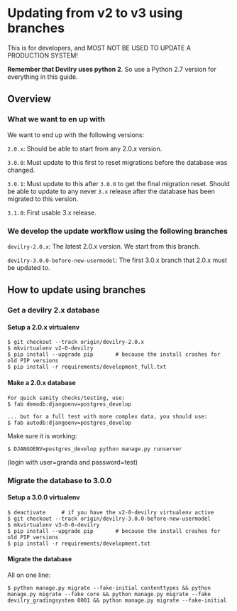 # Updating from v2 to v3 using branches

This is for developers, and MOST NOT BE USED TO UPDATE A 
PRODUCTION SYSTEM!

**Remember that Devilry uses python 2**. So use a Python 2.7 version for everything in this guide.


## Overview

### What we want to en up with
We want to end up with the following versions:

``2.0.x``:
Should be able to start from any 2.0.x version.

``3.0.0``:
Must update to this first to reset migrations before the database was
changed.

``3.0.1``:
Must update to this after ``3.0.0`` to get the final migration reset.
Should be able to update to any never ``3.x`` release after the database
has been migrated to this version.

``3.1.0``:
First usable 3.x release.


### We develop the update workflow using the following branches

``devilry-2.0.x``:
The latest 2.0.x version. We start from this branch.

``devilry-3.0.0-before-new-usermodel``:
The first 3.0.x branch that 2.0.x must be updated to.



## How to update using branches

### Get a devilry 2.x database

#### Setup a 2.0.x virtualenv

```
$ git checkout --track origin/devilry-2.0.x
$ mkvirtualenv v2-0-devilry
$ pip install --upgrade pip       # because the install crashes for old PIP versions
$ pip install -r requirements/development_full.txt
```

#### Make a 2.0.x database
```
For quick sanity checks/testing, use:
$ fab demodb:djangoenv=postgres_develop

... but for a full test with more complex data, you should use:
$ fab autodb:djangoenv=postgres_develop
```

Make sure it is working:
```
$ DJANGOENV=postgres_develop python manage.py runserver
```
(login with user=granda and password=test)


### Migrate the database to 3.0.0

#### Setup a 3.0.0 virtualenv
```
$ deactivate     # if you have the v2-0-devilry virtualenv active
$ git checkout --track origin/devilry-3.0.0-before-new-usermodel
$ mkvirtualenv v3-0-0-devilry
$ pip install --upgrade pip       # because the install crashes for old PIP versions
$ pip install -r requirements/development.txt
```


#### Migrate the database
All on one line:
```
$ python manage.py migrate --fake-initial contenttypes && python manage.py migrate --fake core && python manage.py migrate --fake devilry_gradingsystem 0001 && python manage.py migrate --fake-initial
```
